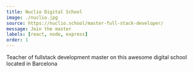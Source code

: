 ```yaml
---
title: Nuclio Digital School
image: ./nuclio.jpg
source: https://nuclio.school/master-full-stack-developer/
message: Join the master
labels: [react, node, express]
order: 1
---
```


Teacher of fullstack development master on this awesome digital school located in Barcelona
